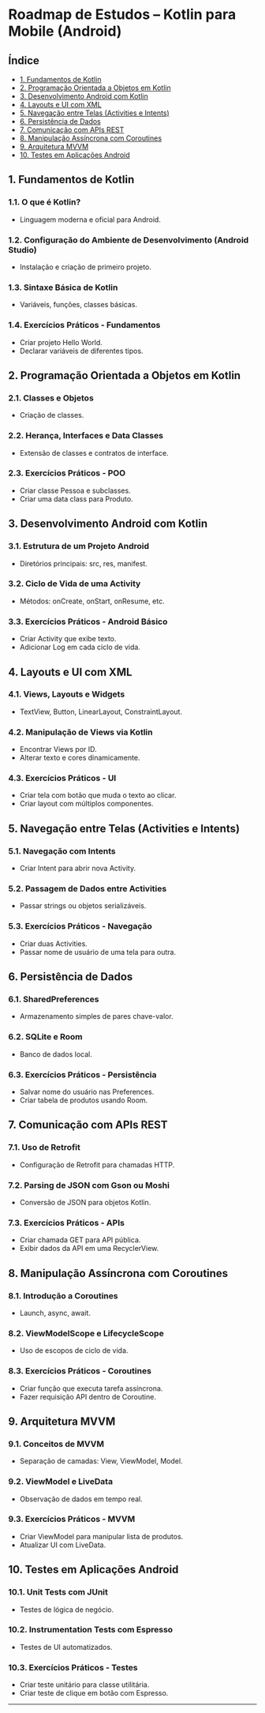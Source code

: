 # Roadmap de Estudos – Kotlin para Mobile (Android)

## Índice

- [1. Fundamentos de Kotlin](#1-fundamentos-de-kotlin)
- [2. Programação Orientada a Objetos em Kotlin](#2-programação-orientada-a-objetos-em-kotlin)
- [3. Desenvolvimento Android com Kotlin](#3-desenvolvimento-android-com-kotlin)
- [4. Layouts e UI com XML](#4-layouts-e-ui-com-xml)
- [5. Navegação entre Telas (Activities e Intents)](#5-navegação-entre-telas-activities-e-intents)
- [6. Persistência de Dados](#6-persistência-de-dados)
- [7. Comunicação com APIs REST](#7-comunicação-com-apis-rest)
- [8. Manipulação Assíncrona com Coroutines](#8-manipulação-assíncrona-com-coroutines)
- [9. Arquitetura MVVM](#9-arquitetura-mvvm)
- [10. Testes em Aplicações Android](#10-testes-em-aplicações-android)

## 1. Fundamentos de Kotlin

### 1.1. O que é Kotlin?
- Linguagem moderna e oficial para Android.

### 1.2. Configuração do Ambiente de Desenvolvimento (Android Studio)
- Instalação e criação de primeiro projeto.

### 1.3. Sintaxe Básica de Kotlin
- Variáveis, funções, classes básicas.

### 1.4. Exercícios Práticos - Fundamentos
- Criar projeto Hello World.
- Declarar variáveis de diferentes tipos.

## 2. Programação Orientada a Objetos em Kotlin

### 2.1. Classes e Objetos
- Criação de classes.

### 2.2. Herança, Interfaces e Data Classes
- Extensão de classes e contratos de interface.

### 2.3. Exercícios Práticos - POO
- Criar classe Pessoa e subclasses.
- Criar uma data class para Produto.

## 3. Desenvolvimento Android com Kotlin

### 3.1. Estrutura de um Projeto Android
- Diretórios principais: src, res, manifest.

### 3.2. Ciclo de Vida de uma Activity
- Métodos: onCreate, onStart, onResume, etc.

### 3.3. Exercícios Práticos - Android Básico
- Criar Activity que exibe texto.
- Adicionar Log em cada ciclo de vida.

## 4. Layouts e UI com XML

### 4.1. Views, Layouts e Widgets
- TextView, Button, LinearLayout, ConstraintLayout.

### 4.2. Manipulação de Views via Kotlin
- Encontrar Views por ID.
- Alterar texto e cores dinamicamente.

### 4.3. Exercícios Práticos - UI
- Criar tela com botão que muda o texto ao clicar.
- Criar layout com múltiplos componentes.

## 5. Navegação entre Telas (Activities e Intents)

### 5.1. Navegação com Intents
- Criar Intent para abrir nova Activity.

### 5.2. Passagem de Dados entre Activities
- Passar strings ou objetos serializáveis.

### 5.3. Exercícios Práticos - Navegação
- Criar duas Activities.
- Passar nome de usuário de uma tela para outra.

## 6. Persistência de Dados

### 6.1. SharedPreferences
- Armazenamento simples de pares chave-valor.

### 6.2. SQLite e Room
- Banco de dados local.

### 6.3. Exercícios Práticos - Persistência
- Salvar nome do usuário nas Preferences.
- Criar tabela de produtos usando Room.

## 7. Comunicação com APIs REST

### 7.1. Uso de Retrofit
- Configuração de Retrofit para chamadas HTTP.

### 7.2. Parsing de JSON com Gson ou Moshi
- Conversão de JSON para objetos Kotlin.

### 7.3. Exercícios Práticos - APIs
- Criar chamada GET para API pública.
- Exibir dados da API em uma RecyclerView.

## 8. Manipulação Assíncrona com Coroutines

### 8.1. Introdução a Coroutines
- Launch, async, await.

### 8.2. ViewModelScope e LifecycleScope
- Uso de escopos de ciclo de vida.

### 8.3. Exercícios Práticos - Coroutines
- Criar função que executa tarefa assíncrona.
- Fazer requisição API dentro de Coroutine.

## 9. Arquitetura MVVM

### 9.1. Conceitos de MVVM
- Separação de camadas: View, ViewModel, Model.

### 9.2. ViewModel e LiveData
- Observação de dados em tempo real.

### 9.3. Exercícios Práticos - MVVM
- Criar ViewModel para manipular lista de produtos.
- Atualizar UI com LiveData.

## 10. Testes em Aplicações Android

### 10.1. Unit Tests com JUnit
- Testes de lógica de negócio.

### 10.2. Instrumentation Tests com Espresso
- Testes de UI automatizados.

### 10.3. Exercícios Práticos - Testes
- Criar teste unitário para classe utilitária.
- Criar teste de clique em botão com Espresso.

---

